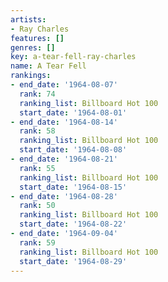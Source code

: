 ```yaml
---
artists:
- Ray Charles
features: []
genres: []
key: a-tear-fell-ray-charles
name: A Tear Fell
rankings:
- end_date: '1964-08-07'
  rank: 74
  ranking_list: Billboard Hot 100
  start_date: '1964-08-01'
- end_date: '1964-08-14'
  rank: 58
  ranking_list: Billboard Hot 100
  start_date: '1964-08-08'
- end_date: '1964-08-21'
  rank: 55
  ranking_list: Billboard Hot 100
  start_date: '1964-08-15'
- end_date: '1964-08-28'
  rank: 50
  ranking_list: Billboard Hot 100
  start_date: '1964-08-22'
- end_date: '1964-09-04'
  rank: 59
  ranking_list: Billboard Hot 100
  start_date: '1964-08-29'
---
```



